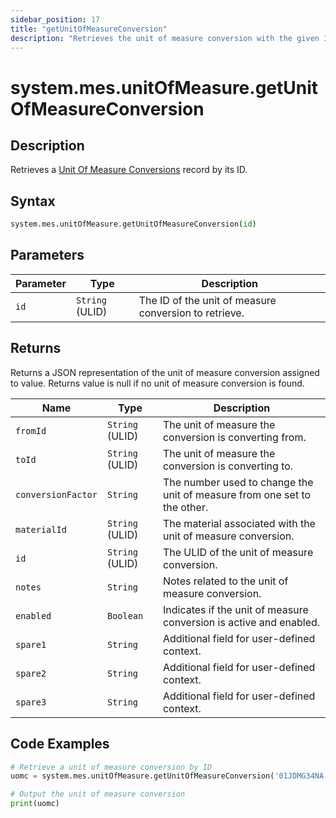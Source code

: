 ```yaml
---
sidebar_position: 17
title: "getUnitOfMeasureConversion"
description: "Retrieves the unit of measure conversion with the given ID."
---
```


# system.mes.unitOfMeasure.getUnitOfMeasureConversion

## Description

Retrieves a [Unit Of Measure Conversions](../../data-model/utility-models/unit-of-measure-model/unit-of-measure-conversion) record by its ID.

## Syntax

```python
system.mes.unitOfMeasure.getUnitOfMeasureConversion(id)
```

## Parameters

| Parameter | Type            | Description                                           |
| --------- | --------------- | ----------------------------------------------------- |
| `id`      | `String` (ULID) | The ID of the unit of measure conversion to retrieve. |

## Returns

Returns a JSON representation of the unit of measure conversion assigned to value. Returns value is null if no unit of measure conversion is found.

| Name               | Type            | Description                                                              |
| ------------------ | --------------- | ------------------------------------------------------------------------ |
| `fromId`           | `String` (ULID) | The unit of measure the conversion is converting from.                   |
| `toId`             | `String` (ULID) | The unit of measure the conversion is converting to.                     |
| `conversionFactor` | `String`        | The number used to change the unit of measure from one set to the other. |
| `materialId`       | `String` (ULID) | The material associated with the unit of measure conversion.             |
| `id`               | `String` (ULID) | The ULID of the unit of measure conversion.                              |
| `notes`            | `String`        | Notes related to the unit of measure conversion.                         |
| `enabled`          | `Boolean`       | Indicates if the unit of measure conversion is active and enabled.       |
| `spare1`           | `String`        | Additional field for user-defined context.                               |
| `spare2`           | `String`        | Additional field for user-defined context.                               |
| `spare3`           | `String`        | Additional field for user-defined context.                               |

## Code Examples

```python
# Retrieve a unit of measure conversion by ID
uomc = system.mes.unitOfMeasure.getUnitOfMeasureConversion('01JDMG34NA-3B7BF1C1-W89E99PW')

# Output the unit of measure conversion
print(uomc)
```
